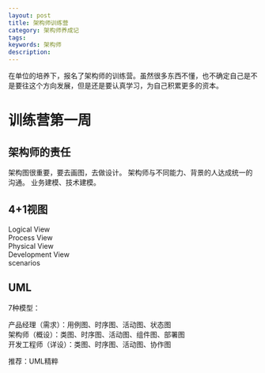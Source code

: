 ```yaml
--- 
layout: post
title: 架构师训练营
category: 架构师养成记
tags: 
keywords: 架构师
description: 
--- 
```


在单位的培养下，报名了架构师的训练营。虽然很多东西不懂，也不确定自己是不是要往这个方向发展，但是还是要认真学习，为自己积累更多的资本。

# 训练营第一周

## 架构师的责任
架构图很重要，要去画图，去做设计。
架构师与不同能力、背景的人达成统一的沟通。
业务建模、技术建模。

## 4+1视图

Logical View  
Process View  
Physical View  
Development View  
scenarios 


## UML
7种模型：

产品经理（需求）：用例图、时序图、活动图、状态图  
架构师（概设）：类图、时序图、活动图、组件图、部署图  
开发工程师（详设）：类图、时序图、活动图、协作图

推荐：UML精粹
